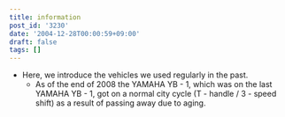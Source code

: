 ```yaml
---
title: information
post_id: '3230'
date: '2004-12-28T00:00:59+09:00'
draft: false
tags: []
---
```


*   Here, we introduce the vehicles we used regularly in the past.
    *   As of the end of 2008 the YAMAHA YB - 1, which was on the last YAMAHA YB - 1, got on a normal city cycle (T - handle / 3 - speed shift) as a result of passing away due to aging.